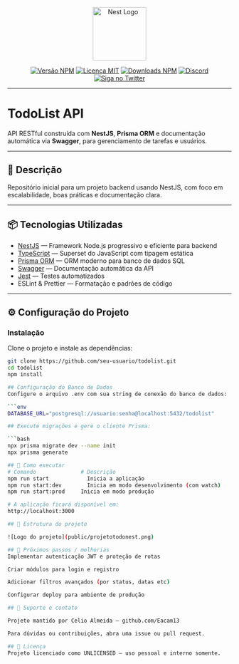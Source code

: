 <p align="center">
  <a href="http://nestjs.com/" target="blank"><img src="https://nestjs.com/img/logo-small.svg" width="120" alt="Nest Logo" /></a>
</p>

<p align="center">
  <a href="https://www.npmjs.com/package/@nestjs/core" target="_blank"><img src="https://img.shields.io/npm/v/@nestjs/core.svg" alt="Versão NPM" /></a>
  <a href="https://opensource.org/licenses/MIT" target="_blank"><img src="https://img.shields.io/npm/l/@nestjs/core.svg" alt="Licença MIT" /></a>
  <a href="https://www.npmjs.com/package/@nestjs/core" target="_blank"><img src="https://img.shields.io/npm/dm/@nestjs/common.svg" alt="Downloads NPM" /></a>
  <a href="https://discord.gg/G7Qnnhy" target="_blank"><img src="https://img.shields.io/badge/discord-online-brightgreen.svg" alt="Discord"/></a>
  <a href="https://twitter.com/nestframework" target="_blank"><img src="https://img.shields.io/twitter/follow/nestframework.svg?style=social&label=Seguir" alt="Siga no Twitter"></a>
</p>

---

# TodoList API

API RESTful construída com **NestJS**, **Prisma ORM** e documentação automática via **Swagger**, para gerenciamento de tarefas e usuários.

---

## 📝 Descrição

Repositório inicial para um projeto backend usando NestJS, com foco em escalabilidade, boas práticas e documentação clara.

---

## 📦 Tecnologias Utilizadas

- [NestJS](https://nestjs.com/) — Framework Node.js progressivo e eficiente para backend
- [TypeScript](https://www.typescriptlang.org/) — Superset do JavaScript com tipagem estática
- [Prisma ORM](https://www.prisma.io/) — ORM moderno para banco de dados SQL
- [Swagger](https://swagger.io/) — Documentação automática da API
- [Jest](https://jestjs.io/) — Testes automatizados
- ESLint & Prettier — Formatação e padrões de código

---

## ⚙️ Configuração do Projeto

### Instalação

Clone o projeto e instale as dependências:

```bash
git clone https://github.com/seu-usuario/todolist.git
cd todolist
npm install

## Configuração do Banco de Dados
Configure o arquivo .env com sua string de conexão do banco de dados:

```env
DATABASE_URL="postgresql://usuario:senha@localhost:5432/todolist"

## Execute migrações e gere o cliente Prisma:

```bash
npx prisma migrate dev --name init
npx prisma generate

## 🚀 Como executar
# Comando	           # Descrição
npm run start	         Inicia a aplicação
npm run start:dev	     Inicia em modo desenvolvimento (com watch)
npm run start:prod	   Inicia em modo produção

# A aplicação ficará disponível em:
http://localhost:3000

## 📂 Estrutura do projeto

![Logo do projeto](public/projetotodonest.png)

## 🔮 Próximos passos / melhorias
Implementar autenticação JWT e proteção de rotas

Criar módulos para login e registro

Adicionar filtros avançados (por status, datas etc)

Configurar deploy para ambiente de produção

## 🤝 Suporte e contato

Projeto mantido por Celio Almeida – github.com/Eacam13

Para dúvidas ou contribuições, abra uma issue ou pull request.

## 📜 Licença
Projeto licenciado como UNLICENSED — uso pessoal e interno somente.
